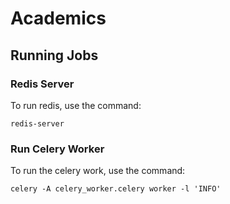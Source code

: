 # Academics

## Running Jobs

### Redis Server

To run redis, use the command:

```
redis-server
```

### Run Celery Worker

To run the celery work, use the command:

```
celery -A celery_worker.celery worker -l 'INFO'
```
